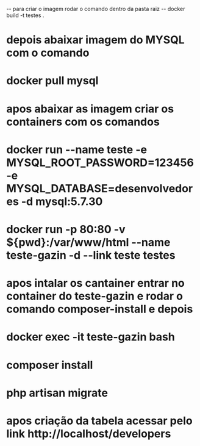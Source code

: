 -- para criar o imagem rodar o comando dentro da pasta raiz 
-- docker build -t testes .
# depois abaixar imagem do MYSQL com o comando 
# docker pull mysql
# apos abaixar as imagem criar os containers com os comandos 
# docker run --name teste -e MYSQL_ROOT_PASSWORD=123456 -e MYSQL_DATABASE=desenvolvedores -d mysql:5.7.30
# docker run -p 80:80 -v ${pwd}:/var/www/html --name teste-gazin -d --link teste testes
# apos intalar os cantainer entrar no container do teste-gazin e rodar o comando composer-install e depois 
# docker exec -it teste-gazin bash 
# composer install
# php artisan migrate
# apos criação da tabela acessar pelo link http://localhost/developers
